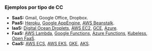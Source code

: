 ### Ejemplos por tipo de CC

* **SaaS:** Gmail, Google Office, Dropbox.
* **PaaS:** [Heroku](https://www.heroku.com/), [Google AppEngine](https://developers.google.com/appengine/), [AWS Beanstalk](https://aws.amazon.com/es/elasticbeanstalk/).
* **IaaS:** [Digital Ocean Droplets](https://www.digitalocean.com/products/droplets/), [AWS EC2](https://aws.amazon.com/es/ec2/), [GCE](https://cloud.google.com/compute/), [Azure](https://azure.microsoft.com/es-es/services/virtual-machines/).
* **FaaS:** [AWS Lambda](https://aws.amazon.com/es/lambda/), [Google Functions](https://cloud.google.com/functions/), [Azure Functions](https://azure.microsoft.com/es-es/services/functions/), [Kubeless](https://kubeless.io/), [Open FaaS](https://www.openfaas.com/).
* **CaaS:** [AWS ECS](https://aws.amazon.com/es/ecs/), [AWS EKS](https://aws.amazon.com/es/eks/), [GKE](https://cloud.google.com/kubernetes-engine/), [AKS](https://azure.microsoft.com/es-es/services/kubernetes-service/).
